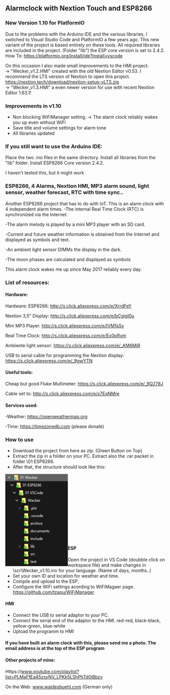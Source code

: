 ## Alarmclock with Nextion Touch and ESP8266

### New Version 1.10 for PlatformIO
Due to the problems with the Arduino IDE and the various libraries, I switched to Visual Studio Code and PlatformIO a few years ago. 
This new variant of the project is based entirely on these tools. 
All required libraries are included in the project. (Folder "lib") the ESP core version is set to 2.4.2.
How To: https://platformio.org/install/ide?install=vscode

On this occasion I also made small improvements to the HMI project.  
-> "Wecker_v1.2.HMI" created with the old Nextion Editor v0.53. 
I recommend the LTS version of Nextion to open this project. https://nextion.tech/download/nextion-setup-vLTS.zip
<br />
-> "Wecker_v1.3.HMI" a even newer version for use with recent Nextion Editor 1.63.1!

### Improvements in v1.10
- Non blocking WiFiManager setting. -> The alarm clock reliably wakes you up even without WiFi
- Save title and volume settings for alarm tone
- All libraries updated 

### If you still want to use the Arduino IDE: 
Place the two .ino files in the same directory. 
Install all libraries from the "lib" folder. 
Install ESP8266 Core version 2.4.2. 

I haven't tested this, but it might work

### ESP8266, 4 Alarms, Nextion HMI, MP3 alarm sound, light sensor, weather forecast, RTC with time sync..

Another ESP8266 project that has to do with IoT.
This is an alarm clock with 4 independent alarm times.
-The internal Real Time Clock (RTC) is synchronized via the Internet.

-The alarm melody is played by a mini MP3 player with an SD card.

-Current and future weather information is obtained from the Internet and displayed as symbols and text.

-An ambient light sensor DIMMs the display in the dark.

-The moon phases are calculated and displayed as symbols

This alarm clock wakes me up since May 2017 reliably every day.

### List of resources:

#### Hardware:
Hardware:
ESP8266:                     http://s.click.aliexpress.com/e/XrrdFeY

Nextion 3,5" Display:        http://s.click.aliexpress.com/e/bCgigI0u

Mini MP3 Player:             http://s.click.aliexpress.com/e/IVM1sSy

Real Time Clock:             http://s.click.aliexpress.com/e/Ex0pRvm

Ambiente light sensor:       https://s.click.aliexpress.com/e/_AM6MiR

USB to serial cable for programming the Nextion display: https://s.click.aliexpress.com/e/_9gwYTN

#### Useful tools:

Cheap but good Fluke Multimeter: https://s.click.aliexpress.com/e/_9Q278J

Cable set to:                 http://s.click.aliexpress.com/e/s7EqNMre


#### Services used:
-Weather:     https://openweathermap.org

-Time:        https://timezonedb.com (please donate)

### How to use
- Download the project from here as zip. (Green Button on Top)
- Extract the zip in a folder on your PC. Extract also the .rar packet in folder \01 ESP8266.
- After that, the structure should look like this:
<img align="left" src="https://github.com/DIYDave/ESP8266-Alarmclock/blob/1.10/Structure.jpg">
<br /> <br /> <br /> <br /> <br /> <br /> <br /> <br /> <br /> <br /> <br /><br />


#### ESP
- Open the project in VS Code (doubble click on workspace file) and make changes in \scr\Wecker_v1.10.ino for your language. (Name of days, months..)
- Set your own ID and location for weather and time.
- Compile and upload to the ESP.
- Configure the WiFi settings acording to WiFiMagaer page. https://github.com/tzapu/WiFiManager
#### HMI
-  Connect the USB to serial adaptor to your PC.
-  Connect the serial end of the adaptor to the HMI. red-red, black-black, yellow-green, blue-white
-  Upload the programm to HMI

#### If you have built an alarm clock with this, please send me a photo. The email address is at the top of the ESP program

#### Other projects of mine:

Https://www.youtube.com/playlist?list=PLMaFfEa45zsyNV_LPKk5LShPhTd0iBbzv

On the Web: 
www.waldesbuehl.com
(German only)
